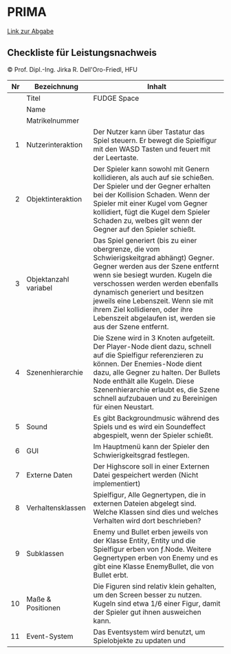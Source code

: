 # PRIMA

[Link zur Abgabe](https://nesibehatzi.github.io/FUDGE-/FudgeSpaceShooter/Main.html)

## Checkliste für Leistungsnachweis
© Prof. Dipl.-Ing. Jirka R. Dell'Oro-Friedl, HFU

| Nr | Bezeichnung           | Inhalt                                                                                                                                                                                                                                                                         |
|---:|-----------------------|--------------------------------------------------------------------------------------------------------------------------------------------------------------------------------------------------------------------------------------------------------------------------------|
|    | Titel                 | FUDGE Space
|    | Name                  | 
|    | Matrikelnummer        | 
|  1 | Nutzerinteraktion     | Der Nutzer kann über Tastatur das Spiel steuern. Er bewegt die Spielfigur mit den WASD Tasten und feuert mit der Leertaste.                                                                                                                                                |
|  2 | Objektinteraktion     | Der Spieler kann sowohl mit Genern kollidieren, als auch auf sie schießen. Der Spieler und der Gegner erhalten bei der Kollision Schaden. Wenn der Spieler mit einer Kugel vom Gegner kollidiert, fügt die Kugel dem Spieler Schaden zu, welbes gilt wenn der Gegner auf den Spieler schießt.                                                                                                                                                                                |
|  3 | Objektanzahl variabel | Das Spiel generiert (bis zu einer obergrenze, die vom Schwierigskeitgrad abhängt) Gegner. Gegner werden aus der Szene entfernt wenn sie besiegt wurden. Kugeln die verschossen werden werden ebenfalls dynamisch generiert und besitzen jeweils eine Lebenszeit. Wenn sie mit ihrem Ziel kollidieren, oder ihre Lebenszeit abgelaufen ist, werden sie aus der Szene entfernt.                                                                                                                                                      |
|  4 | Szenenhierarchie      | Die Szene wird in 3 Knoten aufgeteilt. Der Player-Node dient dazu, schnell auf die Spielfigur referenzieren zu können. Der Enemies-Node dient dazu, alle Gegner zu halten. Der Bullets Node enthält alle Kugeln. Diese Szenenhierarchie erlaubt es, die Szene schnell aufzubauen und zu Bereinigen für einen Neustart.                                                                                                                                                           |
|  5 | Sound                 | Es gibt Backgroundmusic während des Spiels und es wird ein Soundeffect abgespielt, wenn der Spieler schießt.                                                           |
|  6 | GUI                   | Im Hauptmenü kann der Spieler den Schwierigkeitsgrad festlegen.                                                                                  |
|  7 | Externe Daten         | Der Highscore soll in einer Externen Datei gespeichert werden (Nicht implementiert)                                                                                    |
|  8 | Verhaltensklassen     | Spielfigur, Alle Gegnertypen, die in externen Dateien abgelegt sind. Welche Klassen sind dies und welches Verhalten wird dort beschrieben?                                                                                             |
|  9 | Subklassen            | Enemy und Bullet erben jeweils von der Klasse Entity, Entity und die Spielfigur erben von ƒ.Node. Weitere Gegnertypen erben von Enemy und es gibt eine Klasse EnemyBullet, die von Bullet erbt.|
| 10 | Maße & Positionen     | Die Figuren sind relativ klein gehalten, um den Screen besser zu nutzen. Kugeln sind etwa 1/6 einer Figur, damit der Spieler gut ihnen ausweichen kann.|
| 11 | Event-System          | Das Eventsystem wird benutzt, um Spielobjekte zu updaten und                                                    |
